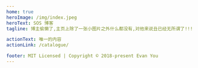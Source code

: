```yaml
---
home: true
heroImage: /img/index.jpeg
heroText: SOS 博客
tagline: 博主偷懒了,主页上除了一张小图片之外什么都没有,对他来说丑已经无所谓了!!! 

actionText: 唯一的内容
actionLink: /catalogue/

footer: MIT Licensed | Copyright © 2018-present Evan You
---
```


<!-- 
| [translate 1](/accumulate)        | [translate 1](/accumulate)
| ------------- |:-------------:
| details: 以 Markdown 为中心的项目结构，以最少的配置帮助你专注于写作。      | details: 以 Markdown 为中心的项目结构，以最少的配置帮助你专注于写作。 
-->



